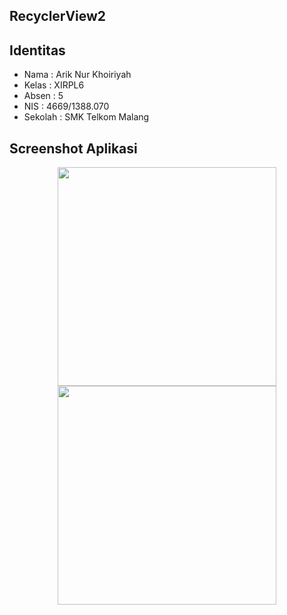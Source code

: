 ## RecyclerView2

## Identitas
* Nama  : Arik Nur Khoiriyah
* Kelas : XIRPL6
* Absen : 5
* NIS   : 4669/1388.070
* Sekolah : SMK Telkom Malang

## Screenshot Aplikasi
<p align="center">
  <img src="http://i66.tinypic.com/oax30g.jpg" width="350"/><br>
  <img src="http://i66.tinypic.com/oax30g.jpg" width="350"/>
</p>
